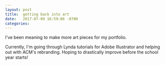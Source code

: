 ```yaml
---
layout: post
title:  getting back into art
date:   2017-07-09 16:59:06 -0700
categories:
---
```

I've been meaning to make more art pieces for my portfolio.

Currently, I'm going through Lynda tutorials for Adobe Illustrator and helping out with ACM's rebranding.
Hoping to drastically improve before the school year starts!
